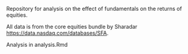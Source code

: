 Repository for analysis on the effect of fundamentals on the returns of equities.

All data is from the core equities bundle by Sharadar https://data.nasdaq.com/databases/SFA.

Analysis in analysis.Rmd